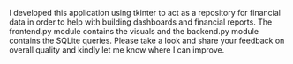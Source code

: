 I developed this application using tkinter to act as a repository for financial data in order to help with building dashboards and financial reports. The frontend.py module contains the visuals and the backend.py module contains the SQLite queries. Please take a look and share your feedback on overall quality and kindly let me know where I can improve.
